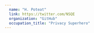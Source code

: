 ```yaml
---
  name: "H. Poteat"
  link: https://twitter.com/NSQE
  organization: "GitHub"
  occupation_title: "Privacy Superhero"
---
```

